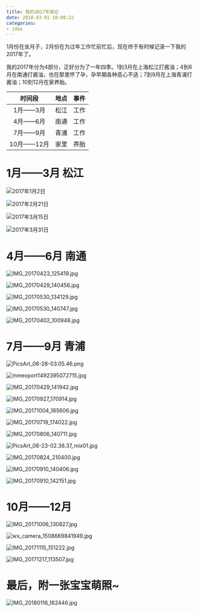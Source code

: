 ```yaml
---
title: 我的2017年简记
date: 2018-03-01 18:08:22
categories: 
- idea
---
```

1月份在坐月子，2月份在为过年工作忙前忙后，现在终于有时候记录一下我的2017年了。

我的2017年分为4部分，正好分为了一年四季。1到3月在上海松江打酱油；4到6月在南通打酱油，也在那里怀了孕，孕早期各种恶心不适；7到9月在上海青浦打酱油；10到12月在家养胎。

|时间段|地点|事件|
|:--:|:--:|:--:|
|1月——3月|松江|工作|
|4月——6月|南通|工作|
|7月——9月|青浦|工作|
|10月——12月|家里|养胎|

# 1月——3月 松江

![2017年1月2日](http://upload-images.jianshu.io/upload_images/830956-3848232d96ece4ca..jpg?imageMogr2/auto-orient/strip%7CimageView2/2/w/1240)

![2017年2月21日](http://upload-images.jianshu.io/upload_images/830956-353cf500a40a8061..jpg?imageMogr2/auto-orient/strip%7CimageView2/2/w/1240)

![2017年3月15日](http://upload-images.jianshu.io/upload_images/830956-33e5817cfcdcad8a..jpg?imageMogr2/auto-orient/strip%7CimageView2/2/w/1240)

![2017年3月31日](http://upload-images.jianshu.io/upload_images/830956-7651edcbe93bb1cf..jpg?imageMogr2/auto-orient/strip%7CimageView2/2/w/1240)


# 4月——6月 南通

![IMG_20170423_125419.jpg](http://upload-images.jianshu.io/upload_images/830956-0b3bf902bd86e78c.jpg?imageMogr2/auto-orient/strip%7CimageView2/2/w/1240)

![IMG_20170429_140456.jpg](http://upload-images.jianshu.io/upload_images/830956-02b5815f378ca984.jpg?imageMogr2/auto-orient/strip%7CimageView2/2/w/1240)

![IMG_20170530_134129.jpg](http://upload-images.jianshu.io/upload_images/830956-f28fc761cfb8aa04.jpg?imageMogr2/auto-orient/strip%7CimageView2/2/w/1240)

![IMG_20170530_140747.jpg](http://upload-images.jianshu.io/upload_images/830956-67c71ff86face2f2.jpg?imageMogr2/auto-orient/strip%7CimageView2/2/w/1240)

![IMG_20170402_100948.jpg](http://upload-images.jianshu.io/upload_images/830956-bcc7d8010e2eb75f.jpg?imageMogr2/auto-orient/strip%7CimageView2/2/w/1240)

# 7月——9月 青浦
![PicsArt_08-28-03.05.46.png](http://upload-images.jianshu.io/upload_images/830956-929b860c144f4372.png?imageMogr2/auto-orient/strip%7CimageView2/2/w/1240)

![mmexport1492395072715.jpg](http://upload-images.jianshu.io/upload_images/830956-6745908bac186d31.jpg?imageMogr2/auto-orient/strip%7CimageView2/2/w/1240)

![IMG_20170429_141942.jpg](http://upload-images.jianshu.io/upload_images/830956-b5a3879775eb6691.jpg?imageMogr2/auto-orient/strip%7CimageView2/2/w/1240)

![IMG_20170927_170914.jpg](http://upload-images.jianshu.io/upload_images/830956-983647542584ad40.jpg?imageMogr2/auto-orient/strip%7CimageView2/2/w/1240)

![IMG_20171004_165606.jpg](http://upload-images.jianshu.io/upload_images/830956-436f8d8b5c81159c.jpg?imageMogr2/auto-orient/strip%7CimageView2/2/w/1240)

![IMG_20170719_174022.jpg](http://upload-images.jianshu.io/upload_images/830956-c407164f3bc4573e.jpg?imageMogr2/auto-orient/strip%7CimageView2/2/w/1240)

![IMG_20170806_140711.jpg](http://upload-images.jianshu.io/upload_images/830956-2e22a1643cdcbd8d.jpg?imageMogr2/auto-orient/strip%7CimageView2/2/w/1240)

![PicsArt_08-23-02.38.37_mix01.jpg](http://upload-images.jianshu.io/upload_images/830956-443c67b8767e924b.jpg?imageMogr2/auto-orient/strip%7CimageView2/2/w/1240)

![IMG_20170824_210400.jpg](http://upload-images.jianshu.io/upload_images/830956-647e525c52a291ac.jpg?imageMogr2/auto-orient/strip%7CimageView2/2/w/1240)

![IMG_20170910_140406.jpg](http://upload-images.jianshu.io/upload_images/830956-cfd2ca4a926331ab.jpg?imageMogr2/auto-orient/strip%7CimageView2/2/w/1240)

![IMG_20170910_142151.jpg](http://upload-images.jianshu.io/upload_images/830956-528358bb7ee081ff.jpg?imageMogr2/auto-orient/strip%7CimageView2/2/w/1240)

# 10月——12月
![IMG_20171006_130827.jpg](http://upload-images.jianshu.io/upload_images/830956-81a0f316677ddca1.jpg?imageMogr2/auto-orient/strip%7CimageView2/2/w/1240)

![wx_camera_1508669841949.jpg](http://upload-images.jianshu.io/upload_images/830956-7760450a041c436e.jpg?imageMogr2/auto-orient/strip%7CimageView2/2/w/1240)

![IMG_20171115_151222.jpg](http://upload-images.jianshu.io/upload_images/830956-49e21251cc4c1669.jpg?imageMogr2/auto-orient/strip%7CimageView2/2/w/1240)

![IMG_20171217_113507.jpg](http://upload-images.jianshu.io/upload_images/830956-e9dce5bfb0705a51.jpg?imageMogr2/auto-orient/strip%7CimageView2/2/w/1240)


# 最后，附一张宝宝萌照~
![IMG_20180116_162446.jpg](http://upload-images.jianshu.io/upload_images/830956-4885fce4938fe45c.jpg?imageMogr2/auto-orient/strip%7CimageView2/2/w/1240)



